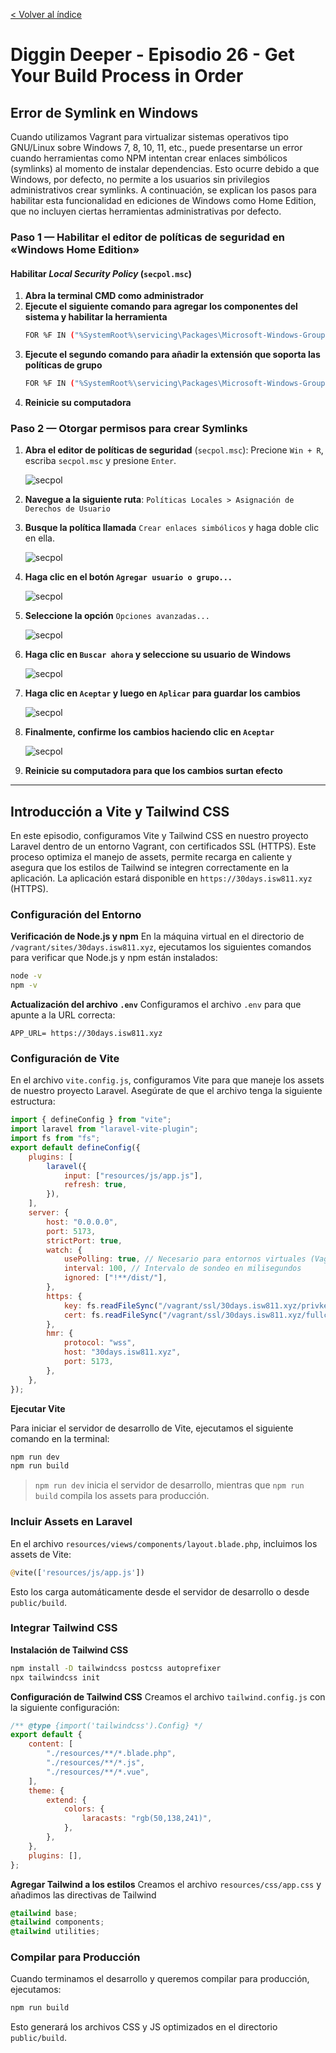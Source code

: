 [< Volver al índice](/docs/chapter/digginDeeper.md)

# Diggin Deeper - Episodio 26 - Get Your Build Process in Order

## Error de Symlink en Windows
Cuando utilizamos Vagrant para virtualizar sistemas operativos tipo GNU/Linux sobre Windows 7, 8, 10, 11, etc.,
puede presentarse un error cuando herramientas como NPM intentan crear enlaces simbólicos (symlinks) al
momento de instalar dependencias. Esto ocurre debido a que Windows, por defecto, no permite a los usuarios
sin privilegios administrativos crear symlinks. A continuación, se explican los pasos para habilitar esta
funcionalidad en ediciones de Windows como Home Edition, que no incluyen ciertas herramientas administrativas
por defecto.

### Paso 1  — Habilitar el editor de políticas de seguridad en «Windows Home Edition»

#### Habilitar _Local Security Policy_ (`secpol.msc`)

1. **Abra la terminal CMD como administrador**
2. **Ejecute el siguiente comando para agregar los componentes del sistema y habilitar la herramienta**
    ```bash
    FOR %F IN ("%SystemRoot%\servicing\Packages\Microsoft-Windows-GroupPolicy-ClientTools-Package~*.mum") DO (DISM /Online /NoRestart /Add-Package:"%F")
    ```
3. **Ejecute el segundo comando para añadir la extensión que soporta las políticas de grupo**
    ```bash
    FOR %F IN ("%SystemRoot%\servicing\Packages\Microsoft-Windows-GroupPolicy-ClientExtensions-Package~*.mum") DO (DISM /Online /NoRestart /Add-Package:"%F")
    ```
4. **Reinicie su computadora**

### Paso 2 — Otorgar permisos para crear Symlinks

1. **Abra el editor de políticas de seguridad** (`secpol.msc`): Precione `Win + R`, escriba `secpol.msc` y presione `Enter`.

    ![secpol](../img/image10.png)

2. **Navegue a la siguiente ruta**: `Políticas Locales > Asignación de Derechos de Usuario`
3. **Busque la política llamada** `Crear enlaces simbólicos` y haga doble clic en ella.

    ![secpol](../img/image11.png)
4. **Haga clic en el botón `Agregar usuario o grupo...`**

    ![secpol](../img/image12.png)

5. **Seleccione la opción** ``Opciones avanzadas...``

    ![secpol](../img/image13.png)

6. **Haga clic en `Buscar ahora` y seleccione su usuario de Windows**

    ![secpol](../img/image14.png)

7. **Haga clic en `Aceptar` y luego en `Aplicar` para guardar los cambios**

    ![secpol](../img/image15.png)

8. **Finalmente, confirme los cambios haciendo clic en `Aceptar`**

    ![secpol](../img/image16.png)
    
9. **Reinicie su computadora para que los cambios surtan efecto**

---

## Introducción a Vite y Tailwind CSS
En este episodio, configuramos Vite y Tailwind CSS en nuestro proyecto Laravel dentro de un entorno Vagrant, con certificados SSL (HTTPS). Este proceso optimiza el manejo de assets, permite recarga en caliente y asegura que los estilos de Tailwind se integren
correctamente en la aplicación. La aplicación estará disponible en `https://30days.isw811.xyz` (HTTPS).

### Configuración del Entorno
**Verificación de Node.js y npm**
En la máquina virtual en el directorio de `/vagrant/sites/30days.isw811.xyz`, ejecutamos los siguientes comandos para verificar que Node.js y npm están instalados:

```bash
node -v
npm -v
```

**Actualización del archivo `.env`**
Configuramos el archivo `.env` para que apunte a la URL correcta:

```env
APP_URL= https://30days.isw811.xyz
```

### Configuración de Vite
En el archivo `vite.config.js`, configuramos Vite para que maneje los assets de nuestro proyecto Laravel. Asegúrate de que el archivo tenga la siguiente estructura:

```javascript
import { defineConfig } from "vite";
import laravel from "laravel-vite-plugin";
import fs from "fs";
export default defineConfig({
    plugins: [
        laravel({
            input: ["resources/js/app.js"],
            refresh: true,
        }),
    ],
    server: {
        host: "0.0.0.0",
        port: 5173,
        strictPort: true,
        watch: {
            usePolling: true, // Necesario para entornos virtuales (Vagrant, WSL2, etc.)
            interval: 100, // Intervalo de sondeo en milisegundos
            ignored: ["!**/dist/"],
        },
        https: {
            key: fs.readFileSync("/vagrant/ssl/30days.isw811.xyz/privkey.pem"),
            cert: fs.readFileSync("/vagrant/ssl/30days.isw811.xyz/fullchain.pem"),
        },
        hmr: {
            protocol: "wss",
            host: "30days.isw811.xyz",
            port: 5173,
        },
    },
});
```

**Ejecutar Vite**

Para iniciar el servidor de desarrollo de Vite, ejecutamos el siguiente comando en la terminal:

```bash
npm run dev
npm run build
```
> `npm run dev` inicia el servidor de desarrollo, mientras que `npm run build` compila los assets para producción.

### Incluir Assets en Laravel
En el archivo `resources/views/components/layout.blade.php`, incluimos los assets de Vite:

```php
@vite(['resources/js/app.js'])
```
Esto los carga automáticamente desde el servidor de desarrollo o desde `public/build`.

### Integrar Tailwind CSS

**Instalación de Tailwind CSS**
```bash
npm install -D tailwindcss postcss autoprefixer
npx tailwindcss init
```

**Configuración de Tailwind CSS**
Creamos el archivo `tailwind.config.js` con la siguiente configuración:

```javascript
/** @type {import('tailwindcss').Config} */
export default {
    content: [
        "./resources/**/*.blade.php",
        "./resources/**/*.js",
        "./resources/**/*.vue",
    ],
    theme: {
        extend: {
            colors: {
                laracasts: "rgb(50,138,241)",
            },
        },
    },
    plugins: [],
};
```

**Agregar Tailwind a los estilos**
Creamos el archivo `resources/css/app.css` y añadimos las directivas de Tailwind

```css
@tailwind base;
@tailwind components;
@tailwind utilities;
```

### Compilar para Producción
Cuando terminamos el desarrollo y queremos compilar para producción, ejecutamos:

```bash
npm run build
```
Esto generará los archivos CSS y JS optimizados en el directorio `public/build`.